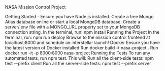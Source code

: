 NASA Mission Control Project

Getting Started - 
Ensure you have Node.js installed.
Create a free Mongo Atlas database online or start a local MongoDB database.
Create a server/.env file with a MONGO_URL property set to your MongoDB connection string.
In the terminal, run: npm install
Running the Project
In the terminal, run: npm run deploy
Browse to the mission control frontend at localhost:8000 and schedule an interstellar launch!
Docker
Ensure you have the latest version of Docker installed
Run docker build -t nasa-project .
Run docker run -it -p 8000:8000 nasa-project
Running the Tests
To run any automated tests, run npm test. This will:
Run all the client-side tests: npm test --prefix client
Run all the server-side tests: npm test --prefix server
